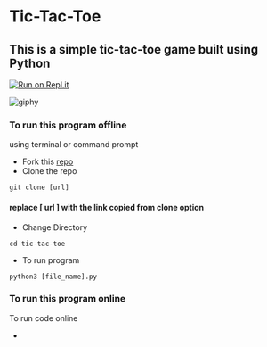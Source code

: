 # Tic-Tac-Toe
## This is a simple tic-tac-toe game built using Python 
[![Run on Repl.it](https://repl.it/badge/github/swaaz/tic-tac-toe)](https://repl.it/github/swaaz/tic-tac-toe)

![giphy](https://user-images.githubusercontent.com/42874695/80619476-5f636900-8a62-11ea-9204-c84d15dfb97d.gif)

### To run this program offline
using terminal or command prompt 
- Fork this [repo](https://github.com/swaaz/tic-tac-toe)
- Clone the repo
```
git clone [url]
```
#### replace [ url ] with the link copied from clone option
- Change Directory
```
cd tic-tac-toe
```
- To run program
```
python3 [file_name].py
```
### To run this program online
To run code online  
- [](https://repl.it/@swaaz/game-tic-tac-toe)
